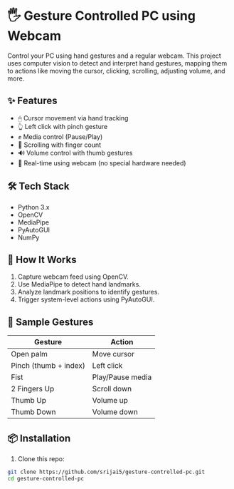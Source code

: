 # 🖐 Gesture Controlled PC using Webcam

Control your PC using hand gestures and a regular webcam. This project uses computer vision to detect and interpret hand gestures, mapping them to actions like moving the cursor, clicking, scrolling, adjusting volume, and more.

## ✨ Features

- 🖱 Cursor movement via hand tracking
- 👆 Left click with pinch gesture
- ✊ Media control (Pause/Play)
- 📜 Scrolling with finger count
- 🔊 Volume control with thumb gestures
- 🚀 Real-time using webcam (no special hardware needed)

## 🛠 Tech Stack

- Python 3.x
- OpenCV
- MediaPipe
- PyAutoGUI
- NumPy

## 📸 How It Works

1. Capture webcam feed using OpenCV.
2. Use MediaPipe to detect hand landmarks.
3. Analyze landmark positions to identify gestures.
4. Trigger system-level actions using PyAutoGUI.

## 🧪 Sample Gestures

| Gesture               | Action           |
| --------------------- | ---------------- |
| Open palm             | Move cursor      |
| Pinch (thumb + index) | Left click       |
| Fist                  | Play/Pause media |
| 2 Fingers Up          | Scroll down      |
| Thumb Up              | Volume up        |
| Thumb Down            | Volume down      |

## 📦 Installation

1. Clone this repo:

```bash
git clone https://github.com/srijai5/gesture-controlled-pc.git
cd gesture-controlled-pc
```
